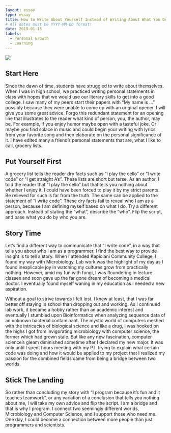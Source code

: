 ```yaml
---
layout: essay
type: essay
title: How to Write About Yourself Instead of Writing About What You Do
# All dates must be YYYY-MM-DD format!
date: 2019-01-15
labels:
  - Personal Growth
  - Learning
---
```


<img class="ui medium left floated image" src="../images/rtfm.png">

## Start Here

Since the dawn of time, students have struggled to write about themselves. When I was in high school, we practiced writing personal statements in class with hopes that we would use our literary skills to get into a good college. I saw many of my peers start their papers with “My name is …” possibly because they were unable to come up with an original opener. I will give you some great advice. Forgo this redundant statement for an opening line that illustrates to the reader what kind of person, you, the author, may be. For example, if you enjoy humor maybe open with a tasteful joke. Or maybe you find solace in music and could begin your writing with lyrics from your favorite song and then elaborate on the personal significance of it.  I have edited many a friend’s personal statements that are, what I like to call, grocery lists.

## Put Yourself First

A grocery list tells the reader dry facts such as “I play the cello” or “I write code” or “I get straight A’s”. These lists are short but terse. As an author, I told the reader that “I play the cello” but that tells you nothing about whether I enjoy it. I could have been forced to play it by my strict parents. Be relieved for such is far from the truth. The same can be applied to the statement of “I write code”. These dry facts fail to reveal who I am as a person, because I am defining myself based on what I do. Try a different approach. Instead of stating the “what”, describe the “who”. Flip the script, and base what you do by who you are. 

## Story Time

Let’s find a different way to communicate that “I write code”, in a way that tells you about who I am as a programmer. I find the best way to provide insight is to tell a story. When I attended Kapiolani Community College, I found my way with Microbiology. Lab work was the highlight of my day as I found inexplicable joy in watching my cultures grow from practically nothing. However, amid my fun with fungi, I was floundering in lecture classes and soon gave up the far gone dream of becoming a medical doctor. I eventually found myself waning in my education as I needed a new aspiration. 

Without a goal to strive towards I felt lost. I knew at least, that I was far better off staying in school than dropping out and working. As I continued lab work, it became a hobby rather than an academic interest and eventually I stumbled upon Bioinformatics when analyzing sequence data of an unknown bacterial contaminant. The mystic world of computers meshed with the intricacies of biological science and like a drug, I was hooked on the highs I got from invigorating microbiology with computer science, the former which had grown stale. But like any new fascination, computer science’s gleam diminished sometime after I declared my new major. It was only until I spent hours meeting with my P.I. trying to explain what certain code was doing and how it would be applied to my project that I realized my passion for the combined fields came from being a bridge between two worlds. 

## Stick The Landing

So rather than concluding my story with “I program because it’s fun and it teaches teamwork”, or any variation of a conclusion that tells you nothing about me, I will take my own advice and flip the script. I am a bridge and that is why I program. I connect two seemingly different worlds, Microbiology and Computer Science, and I support those who need me. One day, I could become a connection between more people than just programmers and scientists.
